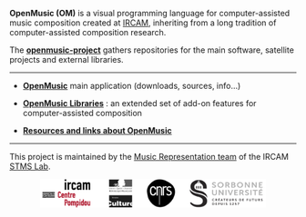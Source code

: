 
**OpenMusic (OM)** is a visual programming language for computer-assisted music composition created at [IRCAM](http://www.ircam.fr), inheriting from a long tradition of computer-assisted composition research.

The **<a href="https://github.com/openmusic-project/" target="_blank">openmusic-project</a>** gathers repositories for the main software, satellite projects and external libraries. 

------ 

- **[OpenMusic](https://openmusic-project.github.io/OM6/)** main application (downloads, sources, info...)

- **[OpenMusic Libraries](libraries)** : an extended set of add-on features for computer-assisted composition

- **[Resources and links about OpenMusic](links)**

------ 

This project is maintained by the <a href="http://repmus.ircam.fr/" target="_blank">Music Representation team</a> of the IRCAM <a href="https://www.stms-lab.fr/" target="_blank">STMS Lab</a>.

<center><img src="images/tutelles_stms.png" height="50px"></center>
